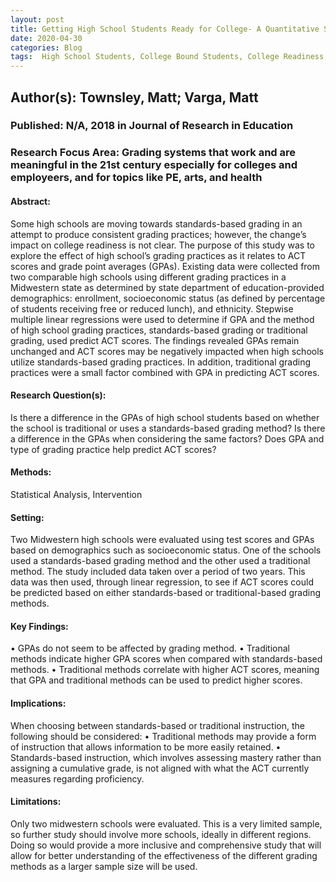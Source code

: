 ```yaml
---
layout: post
title: Getting High School Students Ready for College- A Quantitative Study of Standards-Based Grading Practices
date: 2020-04-30
categories: Blog
tags:  High School Students, College Bound Students, College Readiness, Statistical Analysis, Grading, Academic Standards, Quasiexperimental Design, College Entrance Examinations, Grade Point Average, Standardized Tests, Scores, Comparative Analysis, Multiple Regression Analysis, College Admission, Prediction
---
```


## Author(s): Townsley, Matt; Varga, Matt

### Published: N/A, 2018 in Journal of Research in Education

### Research Focus Area: Grading systems that work and are meaningful in the 21st century especially for colleges and employeers, and for topics like PE, arts, and health

#### Abstract:
Some high schools are moving towards standards-based grading in an attempt to produce consistent grading practices; however, the change’s impact on college readiness is not clear. The purpose of this study was to explore the effect of high school’s grading practices as it relates to ACT scores and grade point averages (GPAs). Existing data were collected from two comparable high schools using different grading practices in a Midwestern state as determined by state department of education-provided demographics: enrollment, socioeconomic status (as defined by percentage of students receiving free or reduced lunch), and ethnicity. Stepwise multiple linear regressions were used to determine if GPA and the method of high school grading practices, standards-based grading or traditional grading, used predict ACT scores. The findings revealed GPAs remain unchanged and ACT scores may be negatively impacted when high schools utilize standards-based grading practices. In addition, traditional grading practices were a small factor combined with GPA in predicting ACT scores. 


#### Research Question(s):
Is there a difference in the GPAs of high school students based on whether the school is traditional or uses a standards-based grading method? Is there a difference in the GPAs when considering the same factors? Does GPA and type of grading practice help predict ACT scores?


#### Methods:
Statistical Analysis, Intervention


#### Setting:
Two Midwestern high schools were evaluated using test scores and GPAs based on demographics such as socioeconomic status. One of the schools used a standards-based grading method and the other used a traditional method. The study included data taken over a period of two years. This data was then used, through linear regression, to see if ACT scores could be predicted based on either standards-based or traditional-based grading methods.  


#### Key Findings:
• GPAs do not seem to be affected by grading method. • Traditional methods indicate higher GPA scores when compared with standards-based methods. • Traditional methods correlate with higher ACT scores, meaning that GPA and traditional methods can be used to predict higher scores.  


#### Implications:
When choosing between standards-based or traditional instruction, the following should be considered: • Traditional methods may provide a form of instruction that allows information to be more easily retained. • Standards-based instruction, which involves assessing mastery rather than assigning a cumulative grade, is not aligned with what the ACT currently measures regarding proficiency.


#### Limitations:
Only two midwestern schools were evaluated. This is a very limited sample, so further study should involve more schools, ideally in different regions. Doing so would provide a more inclusive and comprehensive study that will allow for better understanding of the effectiveness of the different grading methods as a larger sample size will be used.


